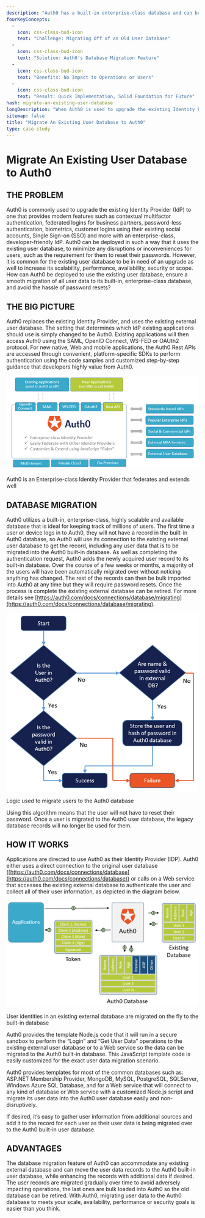 ```yaml
---
description: "Auth0 has a built-in enterprise-class database and can be configured to use any external user database to ease deployment. Whats more, user data can be migrated gradually to the Auth0 built-in database with no impact on operations or users, and enhanced with other data sources along the way."
fourKeyConcepts:
  -
    icon: css-class-bud-icon
    text: "Challenge: Migrating Off of an Old User Database"
  -
    icon: css-class-bud-icon
    text: "Solution: Auth0's Database Migration Feature"
  -
    icon: css-class-bud-icon
    text: "Benefits: No Impact to Operations or Users"
  -
    icon: css-class-bud-icon
    text: "Result: Quick Implementation, Solid Foundation for Future" 
hash: migrate-an-existing-user-database
longDescription: "When Auth0 is used to upgrade the existing Identity Provider (IdP), it can be deployed in such a way that it uses an existing external user database. Most customers want to migrate the user identities from their existing external database to the built-in, enterprise-class database of Auth0 while having minimal impact on operations and avoiding the hassle of password resets."
sitemap: false
title: "Migrate An Existing User Database to Auth0"
type: case-study
---
```


# Migrate An Existing User Database to Auth0
## THE PROBLEM
Auth0 is commonly used to upgrade the existing Identity Provider (IdP) to one that provides modern features such as contextual multifactor authentication, federated logins for business partners, password-less authentication, biometrics, customer logins using their existing social accounts, Single Sign-on (SSO) and more with an enterprise-class, developer-friendly IdP. Auth0 can be deployed in such a way that it uses the existing user database, to minimize any disruptions or inconveniences for users, such as the requirement for them to reset their passwords. However, it is common for the existing user database to be in need of an upgrade as well to increase its scalability, performance, availability, security or scope. How can Auth0 be deployed to use the existing user database, ensure a smooth migration of all user data to its built-in, enterprise-class database, and avoid the hassle of password resets? 

## THE BIG PICTURE
Auth0 replaces the existing Identity Provider, and uses the existing external user database. The setting that determines which IdP existing applications should use is simply changed to be Auth0. Existing applications will then access Auth0 using the SAML, OpenID Connect, WS-FED or OAUth2 protocol. For new native, Web and mobile applications, the Auth0 Rest APIs are accessed through convenient, platform-specific SDKs to perform authentication using the code samples and customized step-by-step guidance that developers highly value from Auth0.

![Auth0 becomes the IdP for all existing and new applications, and will federate with old IdPs and user databases as it adds its unique enterprise-class authernication capabilities.](/media/articles/email-wall/use-cases/database-migration/big-picture-how-auth0-fits-in.png)

Auth0 is an Enterprise-class Identity Provider that federates and extends well

## DATABASE MIGRATION
Auth0 utilizes a built-in, enterprise-class, highly scalable and available database that is ideal for keeping track of millions of users. The first time a user or device logs in to Auth0, they will not have a record in the built-in Auth0 database, so Auth0 will use its connection to the existing external user database to get the record, including any user data that is to be migrated into the Auth0 built-in database. As well as completing the authentication request, Auth0 adds the newly acquired user record to its built-in database. Over the course of a few weeks or months, a majority of the users will have been automatically migrated over without noticing anything has changed. The rest of the records can then be bulk imported into Auth0 at any time but they will require password resets. Once the process is complete the existing external database can be retired. For more details see [https://auth0.com/docs/connections/database/migrating](https://auth0.com/docs/connections/database/migrating).


![Logic diagram for moving users to the Auth0 database](/media/articles/email-wall/use-cases/database-migration/database-migration-logic.png)

Logic used to migrate users to the Auth0 database

Using this algorithm means that the user will not have to reset their password. Once a user is migrated to the Auth0 user database, the legacy database records will no longer be used for them.

## HOW IT WORKS
Applications are directed to use Auth0 as their Identity Provider (IDP). Auth0 either uses a direct connection to the original user database ([https://auth0.com/docs/connections/database](https://auth0.com/docs/connections/database)) or calls on a Web service that accesses the existing external database to authenticate the user and collect all of their user information, as depicted in the diagram below.
 
![First login request for a given user moves all their information in the Auth0 database](/media/articles/email-wall/use-cases/database-migration/data-migration-block-diagram.png)


User identities in an existing external database are migrated on the fly to the built-in database

Auth0 provides the template Node.js code that it will run in a secure sandbox to perform the “Login” and “Get User Data” operations to the existing external user database or to a Web service so the data can be migrated to the Auth0 built-in database. This JavaScript template code is easily customized for the exact user data migration scenario.

Auth0 provides templates for most of the common databases such as: ASP.NET Membership Provider, MongoDB, MySQL, PostgreSQL, SQLServer, Windows Azure SQL Database, and for a Web service that will connect to any kind of database or Web service with a customized Node.js script and migrate its user data into the Auth0 user database easily and non-disruptively.

If desired, it’s easy to gather user information from additional sources and add it to the record for each user as their user data is being migrated over to the Auth0 built-in user database.

## ADVANTAGES
The database migration feature of Auth0 can accommodate any existing external database and can move the user data records to the Auth0 built-in user database, while enhancing the records with additional data if desired. The user records are migrated gradually over time to avoid adversely impacting operations, the last ones are bulk loaded into Auth0 so the old database can be retired. With Auth0, migrating user data to the Auth0 database to meets your scale, availability, performance or security goals is easier than you think.